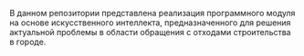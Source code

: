 В данном репозитории представлена реализация программного модуля на основе искусственного интеллекта, предназначенного для решения актуальной проблемы в области обращения с отходами строительства в городе.
